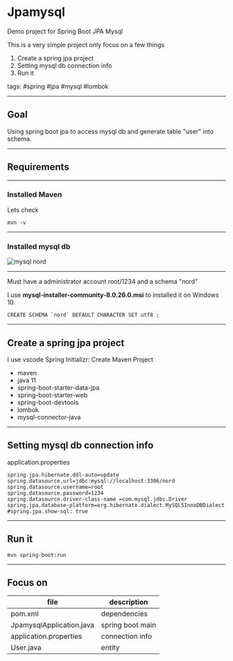 # Jpamysql

Demo project for Spring Boot JPA Mysql

This is a very simple project only focus on a few things

1. Create a spring jpa project
2. Setting mysql db connection info
3. Run it

tags: #spring #jpa #mysql #lombok

---

## Goal

Using spring boot jpa to access mysql db and generate table "user" into schema.

---

## Requirements

---


### Installed Maven

Lets check

```
mvn -v
```

---

### Installed **mysql db**
![mysql nord](https://user-images.githubusercontent.com/17401732/127609501-8d6593d5-af5f-4f58-b350-5865106fa95b.png)

---

Must have a administrator account root/1234 and a schema "nord"

I use **mysql-installer-community-8.0.26.0.msi** to installed it on Windows 10.

```mysql
CREATE SCHEMA `nord` DEFAULT CHARACTER SET utf8 ;
```



---

## Create a spring jpa project

I use vscode 
Spring Initializr: Create Maven Project

- maven
- java 11
- spring-boot-starter-data-jpa
- spring-boot-starter-web
- spring-boot-devtools
- lombok
- mysql-connector-java

---

## Setting mysql db connection info

application.properties

```properties
spring.jpa.hibernate.ddl-auto=update
spring.datasource.url=jdbc:mysql://localhost:3306/nord
spring.datasource.username=root
spring.datasource.password=1234
spring.datasource.driver-class-name =com.mysql.jdbc.Driver
spring.jpa.database-platform=org.hibernate.dialect.MySQL5InnoDBDialect
#spring.jpa.show-sql: true
```

---

## Run it

```
mvn spring-boot:run
```

---

## Focus on

| file                     | description      |
| ------------------------ | ---------------- |
| pom.xml                  | dependencies     |
| JpamysqlApplication.java | spring boot main |
| application.properties   | connection info  |
| User.java                | entity           |

